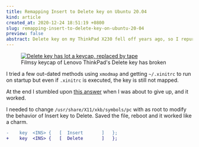 ```yaml
---
title: Remapping Insert to Delete key on Ubuntu 20.04
kind: article
created_at: 2020-12-24 18:51:19 +0800
slug: remapping-insert-to-delete-key-on-ubuntu-20-04
preview: false
abstract: Delete key on my ThinkPad X230 fell off years ago, so I repurposed the rarely used Insert key into a Delete key
---
```


<figure>
  <a href="./5fe46042198abdelete_key_null.jpg" target="_blank">
    <img src="./5fe46042198abdelete_key_null.jpg" style="max-width: 100%; max-height: 500px;" alt="Delete key has lot a keycap, replaced by tape">
  </a>
<figcaption>Filmsy keycap of Lenovo ThinkPad's Delete key has broken</figcaption>
</figure>

I tried a few out-dated methods using `xmodmap` and getting `~/.xinitrc` to run on startup but even if `.xinitrc` is executed, the key is still not mapped.

At the end I stumbled upon [this answer](https://askubuntu.com/questions/325272/permanent-xmodmap-in-ubuntu-13-04/347382) when I was about to give up, and it worked.

I needed to change `/usr/share/X11/xkb/symbols/pc` with as root to modify the behavior of Insert key to Delete. Saved the file, reboot and it worked like a charm.

~~~diff
-    key  <INS> {	[  Insert		]	};
+    key  <INS> {	[  Delete		]	};
~~~
